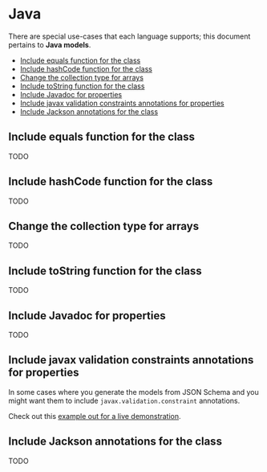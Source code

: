 # Java
There are special use-cases that each language supports; this document pertains to **Java models**.

<!-- toc is generated with GitHub Actions do not remove toc markers -->

<!-- toc -->

- [Include equals function for the class](#include-equals-function-for-the-class)
- [Include hashCode function for the class](#include-hashcode-function-for-the-class)
- [Change the collection type for arrays](#change-the-collection-type-for-arrays)
- [Include toString function for the class](#include-tostring-function-for-the-class)
- [Include Javadoc for properties](#include-javadoc-for-properties)
- [Include javax validation constraints annotations for properties](#include-javax-validation-constraints-annotations-for-properties)
- [Include Jackson annotations for the class](#include-jackson-annotations-for-the-class)

<!-- tocstop -->

## Include equals function for the class
TODO

## Include hashCode function for the class
TODO

## Change the collection type for arrays
TODO

## Include toString function for the class
TODO

## Include Javadoc for properties
TODO

## Include javax validation constraints annotations for properties
In some cases where you generate the models from JSON Schema and you might want them to include `javax.validation.constraint` annotations.

Check out this [example out for a live demonstration](../../examples/java-generate-javax-constraint-annotation).

## Include Jackson annotations for the class
TODO
